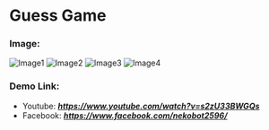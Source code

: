 # Guess Game

### Image:
  ![Image1](https://scontent-lax3-1.xx.fbcdn.net/v/t1.15752-9/93136630_1086584118372863_3285449848848908288_n.jpg?_nc_cat=102&_nc_sid=b96e70&_nc_ohc=ZjQQejXHd9sAX9Ac3vy&_nc_ht=scontent-lax3-1.xx&oh=f2b42b2540bfcea95509befc00e34f9c&oe=5EBAA309)
  ![Image2](https://scontent-lax3-2.xx.fbcdn.net/v/t1.15752-9/93322986_223765058716980_2490433625489670144_n.jpg?_nc_cat=106&_nc_sid=b96e70&_nc_ohc=KWcJmHnC0oIAX9_cGtF&_nc_ht=scontent-lax3-2.xx&oh=60a59c58f4f7c96b1ae4dcad87183ffa&oe=5EBAFFA1)
  ![Image3](https://scontent-lax3-1.xx.fbcdn.net/v/t1.15752-9/92822910_604048510190100_3140711061586444288_n.jpg?_nc_cat=108&_nc_sid=b96e70&_nc_ohc=ClZt6yf8cKYAX_iPjUn&_nc_ht=scontent-lax3-1.xx&oh=a1828d081fe45d9eae27959534d01f8d&oe=5EBA8694)
  ![Image4](https://scontent-lax3-2.xx.fbcdn.net/v/t1.15752-9/92953053_706258693445427_8614697865895215104_n.jpg?_nc_cat=106&_nc_sid=b96e70&_nc_ohc=TLZ3rPpsL3QAX92Jbpj&_nc_ht=scontent-lax3-2.xx&oh=2f11efbdecbdbfe9e44a0e5c8fcc2da9&oe=5EBE196D)
### Demo Link:
  - Youtube: ***https://www.youtube.com/watch?v=s2zU33BWGQs***
  - Facebook: ***https://www.facebook.com/nekobot2596/***
